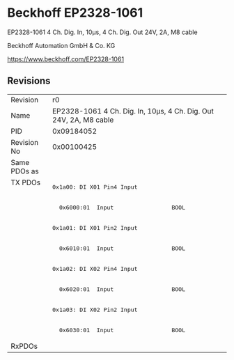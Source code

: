 # Beckhoff EP2328-1061

EP2328-1061 4 Ch. Dig. In, 10µs, 4 Ch. Dig. Out 24V, 2A, M8 cable

Beckhoff Automation GmbH & Co. KG

https://www.beckhoff.com/EP2328-1061

## Revisions
<table>
<tr>
<td>Revision</td>
<td>r0</td>
</tr>
<tr>
<td>Name</td>
<td>EP2328-1061 4 Ch. Dig. In, 10µs, 4 Ch. Dig. Out 24V, 2A, M8 cable</td>
</tr>
<tr>
<td>PID</td>
<td>0x09184052</td>
</tr>
<tr>
<td>Revision No</td>
<td>0x00100425</td>
</tr>
<tr>
<td>Same PDOs as</td>
<td></td>
</tr>
<tr>
<td rowspan=8 valign=top>TX PDOs</td>
<td><pre>0x1a00: DI X01 Pin4 Input</pre></td>
<td></td>
</tr>
<tr>
<td><pre>  0x6000:01  Input                 BOOL</pre></td>
</tr>
<tr>
<td><pre>0x1a01: DI X01 Pin2 Input</pre></td>
</tr>
<tr>
<td><pre>  0x6010:01  Input                 BOOL</pre></td>
</tr>
<tr>
<td><pre>0x1a02: DI X02 Pin4 Input</pre></td>
</tr>
<tr>
<td><pre>  0x6020:01  Input                 BOOL</pre></td>
</tr>
<tr>
<td><pre>0x1a03: DI X02 Pin2 Input</pre></td>
</tr>
<tr>
<td><pre>  0x6030:01  Input                 BOOL</pre></td>
</tr>
<tr>
<td>RxPDOs</td>
<td></td>
</tr>
</table>
